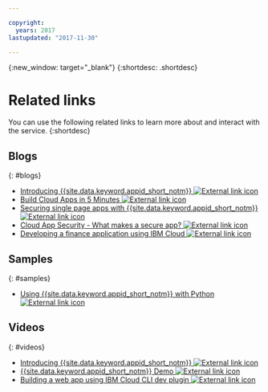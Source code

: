 ```yaml
---

copyright:
  years: 2017
lastupdated: "2017-11-30"

---
```


{:new_window: target="_blank"}
{:shortdesc: .shortdesc}


# Related links

You can use the following related links to learn more about and interact with the service.
{:shortdesc}

## Blogs
{: #blogs}

* <a href="https://www.ibm.com/blogs/bluemix/2017/03/introducing-ibm-bluemix-app-id-authentication-profiles-service-app-developers/" target="_blank">Introducing {{site.data.keyword.appid_short_notm}} <img src="../../icons/launch-glyph.svg" alt="External link icon"></a>
* <a href="https://www.ibm.com/blogs/bluemix/2017/10/build-cloud-apps-5-minutes/" target="_blank">Build Cloud Apps in 5 Minutes <img src="../../icons/launch-glyph.svg" alt="External link icon"></a>
* <a href="https://www.ibm.com/blogs/bluemix/2017/09/securing-single-page-apps-app-id-service/" target="_blank">Securing single page apps with {{site.data.keyword.appid_short_notm}} <img src="../../icons/launch-glyph.svg" alt="External link icon"></a>
* <a href="https://www.ibm.com/blogs/bluemix/2017/08/cloud-app-security-makes-secure-app/" target="_blank">Cloud App Security - What makes a secure app? <img src="../../icons/launch-glyph.svg" alt="External link icon"></a>
* <a href="https://www.ibm.com/blogs/bluemix/2017/08/developing-finance-application-using-ibm-cloud/" target="_blank">Developing a finance application using IBM Cloud <img src="../../icons/launch-glyph.svg" alt="External link icon"></a>

## Samples
{: #samples}

* <a href="https://github.com/mnsn/appid-python-flask-example" target="_blank">Using {{site.data.keyword.appid_short_notm}} with Python <img src="../../icons/launch-glyph.svg" alt="External link icon"></a>

## Videos
{: #videos}

* <a href="https://www.youtube.com/watch?v=cTn7l_J3tPg" target="_blank">Introducing {{site.data.keyword.appid_short_notm}} <img src="../../icons/launch-glyph.svg" alt="External link icon"></a>
* <a href="https://www.youtube.com/watch?v=HYomAFlNxqw" target="_blank">{{site.data.keyword.appid_short_notm}} Demo <img src="../../icons/launch-glyph.svg" alt="External link icon"></a>
* <a href="https://www.youtube.com/watch?v=JrnwFXclKcI" target="_blank">Building a web app using IBM Cloud CLI dev plugin <img src="../../icons/launch-glyph.svg" alt="External link icon"></a>
